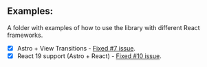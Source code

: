 ## Examples:

A folder with examples of how to use the library with different React frameworks.

- [x] Astro + View Transitions - [Fixed #7 issue](https://github.com/pheralb/toast/issues/7).
- [x] React 19 support (Astro + React) - [Fixed #10 issue](https://github.com/pheralb/toast/issues/10).
